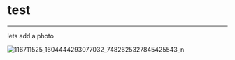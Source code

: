# test
---
lets add a photo

![116711525_1604444293077032_7482625327845425543_n](https://github.com/aangulog/Crypto-TII-Probabilistic-algorithms-changes/assets/101427877/82e6717f-2736-48d3-b074-0f234209a5fd)
